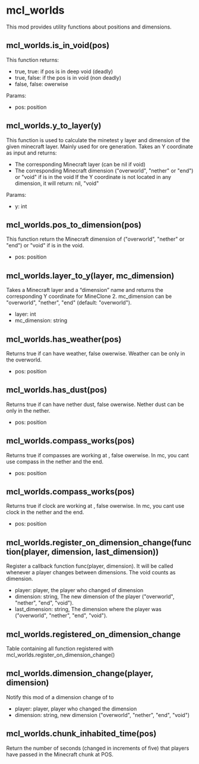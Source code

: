 # mcl_worlds
This mod provides utility functions about positions and dimensions.

## mcl_worlds.is_in_void(pos)
This function returns:

* true, true: if pos is in deep void (deadly)
* true, false: if the pos is in void (non deadly)
* false, false: owerwise

Params:

* pos: position

## mcl_worlds.y_to_layer(y)
This function is used to calculate the minetest y layer and dimension of the given <y> minecraft layer.
Mainly used for ore generation.
Takes an Y coordinate as input and returns:

* The corresponding Minecraft layer (can be nil if void)
* The corresponding Minecraft dimension ("overworld", "nether" or "end") or "void" if <y> is in the void
If the Y coordinate is not located in any dimension, it will return: nil, "void"

Params:

* y: int

## mcl_worlds.pos_to_dimension(pos)
This function return the Minecraft dimension of <pos> ("overworld", "nether" or "end") or "void" if <y> is in the void.

* pos: position

## mcl_worlds.layer_to_y(layer, mc_dimension)
Takes a Minecraft layer and a “dimension” name and returns the corresponding Y coordinate for MineClone 2.
mc_dimension can be "overworld", "nether", "end" (default: "overworld").

* layer: int
* mc_dimension: string

## mcl_worlds.has_weather(pos)
Returns true if <pos> can have weather, false owerwise.
Weather can be only in the overworld.

* pos: position

## mcl_worlds.has_dust(pos)
Returns true if <pos> can have nether dust, false owerwise.
Nether dust can be only in the nether.

* pos: position

## mcl_worlds.compass_works(pos)
Returns true if compasses are working at <pos>, false owerwise.
In mc, you cant use compass in the nether and the end.

* pos: position

## mcl_worlds.compass_works(pos)
Returns true if clock are working at <pos>, false owerwise.
In mc, you cant use clock in the nether and the end.

* pos: position

## mcl_worlds.register_on_dimension_change(function(player, dimension, last_dimension))
Register a callback function func(player, dimension).
It will be called whenever a player changes between dimensions.
The void counts as dimension.

* player: player, the player who changed of dimension
* dimension: string, The new dimension of the player ("overworld", "nether", "end", "void").
* last_dimension: string, The dimension where the player was ("overworld", "nether", "end", "void").


## mcl_worlds.registered_on_dimension_change
Table containing all function registered with mcl_worlds.register_on_dimension_change()

## mcl_worlds.dimension_change(player, dimension)
Notify this mod of a dimension change of <player> to <dimension>

* player: player, player who changed the dimension
* dimension: string, new dimension ("overworld", "nether", "end", "void")

## mcl_worlds.chunk_inhabited_time(pos)
Return the number of seconds (changed in increments of five) that
players have passed in the Minecraft chunk at POS.
